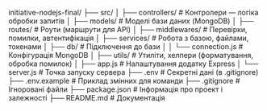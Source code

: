 initiative-nodejs-final/
├── src/
│ ├── controllers/ # Контролери — логіка обробки запитів
│ ├── models/ # Моделі бази даних (MongoDB)
│ ├── routes/ # Роути (маршрути для API)
│ ├── middlewares/ # Перевірки, помилки, автентифікація
│ ├── services/ # Робота з базою, файлами, токенами
│ ├── db/ # Підключення до бази
│ │ └── connection.js # Конфігурація MongoDB
│ ├── utils/ # Утиліти, хелпери (форматування, обробка помилок)
│ ├── app.js # Налаштування додатку Express
│ └── server.js # Точка запуску сервера
├── .env # Секретні дані (в .gitignore)
├── .env.example # Приклад змінних для команди
├── .gitignore # Ігноровані файли
├── package.json # Інформація про проект і залежності
├── README.md # Документація
